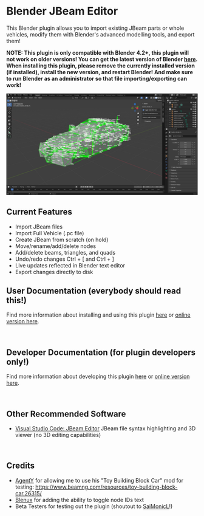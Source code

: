 # Blender JBeam Editor
This Blender plugin allows you to import existing JBeam parts or whole vehicles, modify them with Blender's advanced modelling tools, and export them!

**NOTE: This plugin is only compatible with Blender 4.2+, this plugin will not work on older versions! You can get the latest version of Blender [here](https://www.blender.org/download/). When installing this plugin, please remove the currently installed version (if installed), install the new version, and restart Blender! And make sure to run Blender as an administrator so that file importing/exporting can work!**

![](blender.png)

## Current Features
* Import JBeam files
* Import Full Vehicle (.pc file)
* Create JBeam from scratch (on hold)
* Move/rename/add/delete nodes
* Add/delete beams, triangles, and quads
* Undo/redo changes Ctrl + [ and Ctrl + ]
* Live updates reflected in Blender text editor
* Export changes directly to disk

## User Documentation (everybody should read this!)
Find more information about installing and using this plugin [here](docs/user/user_docs.md) or [online version here](https://github.com/BeamNG/Blender-JBeam-Editor/blob/main/docs/user/user_docs.md).

<br>

## Developer Documentation (for plugin developers only!)
Find more information about developing this plugin [here](docs/dev/dev_docs.md) or [online version here](https://github.com/BeamNG/Blender-JBeam-Editor/blob/main/docs/dev/dev_docs.md).

<br>

## Other Recommended Software
* [Visual Studio Code: JBeam Editor](https://marketplace.visualstudio.com/items?itemName=beamng.jbeam-editor) JBeam file syntax highlighting and 3D viewer (no 3D editing capabilities)

<br>

## Credits
* [AgentY](https://www.beamng.com/members/agent_y.390433/) for allowing me to use his "Toy Building Block Car" mod for testing: https://www.beamng.com/resources/toy-building-block-car.26315/
* [Blenux](https://github.com/Blenux) for adding the ability to toggle node IDs text
* Beta Testers for testing out the plugin (shoutout to [SaiMonicL](https://www.beamng.com/members/saimonicl.449776/)!)
